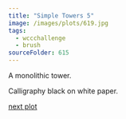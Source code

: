 ```yaml
---
title: "Simple Towers 5"
image: /images/plots/619.jpg
tags:
  - wccchallenge
  - brush
sourceFolder: 615
---
```


A monolithic tower.

Calligraphy black on white paper.

[next plot](620)
